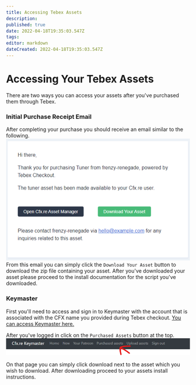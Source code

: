 ```yaml
---
title: Accessing Tebex Assets
description: 
published: true
date: 2022-04-18T19:35:03.547Z
tags: 
editor: markdown
dateCreated: 2022-04-18T19:35:03.547Z
---
```


# Accessing Your Tebex Assets
There are two ways you can access your assets after you've purchased them through Tebex.
### Initial Purchase Receipt Email
After completing your purchase you should receive an email similar to the following.
![email-example.png](/email-example.png)
From this email you can simply click the `Download Your Asset` button to download the zip file containing your asset. After you've downloaded your asset please proceed to the install documentation for the script you've downloaded.
### Keymaster
First you'll need to access and sign in to Keymaster with the account that is associated with the CFX name you provided during Tebex checkout. [You can access Keymaster here.](https://keymaster.fivem.net)

After you've logged in click on the `Purchased Assets` button at the top.![button-example.png](/button-example.png)

On that page you can simply click download next to the asset which you wish to download. After downloading proceed to your assets install instructions.